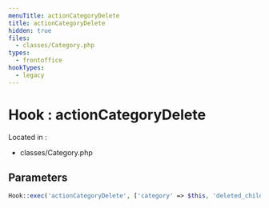 ```yaml
---
menuTitle: actionCategoryDelete
title: actionCategoryDelete
hidden: true
files:
  - classes/Category.php
types:
  - frontoffice
hookTypes:
  - legacy
---
```


# Hook : actionCategoryDelete

Located in :

  - classes/Category.php

## Parameters

```php
Hook::exec('actionCategoryDelete', ['category' => $this, 'deleted_children' => $deletedChildren]);
```